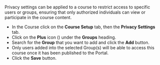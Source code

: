 Privacy settings can be applied to a course to restrict access to specific users or groups, ensuring that only authorized individuals can view or participate in the course content. 

* In the Course click on the **Course Setup** tab, then the **Privacy Settings** tab.
* Click on the **Plus** icon (<i class="fas fa-plus-circle"></i>) under the **Groups** heading.
* Search for the **Group** that you want to add and click the **Add** button.
* Only users added into the selected Group(s) will be able to access this course once it has been published to the Portal.
* Click the **Save** button.